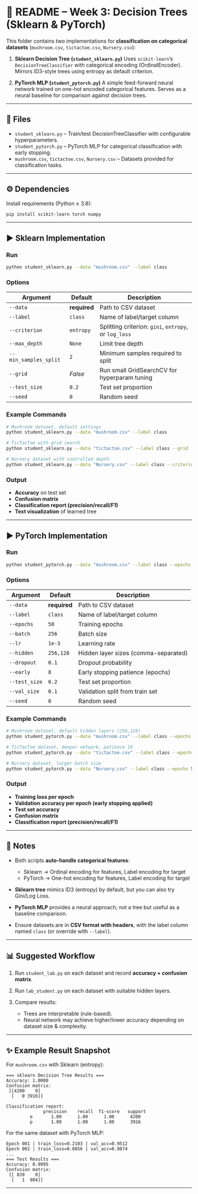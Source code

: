 
# 📘 README – Week 3: Decision Trees (Sklearn & PyTorch)

This folder contains two implementations for **classification on categorical datasets** (`mushroom.csv`, `tictactoe.csv`, `Nursery.csv`):

1. **Sklearn Decision Tree (`student_sklearn.py`)**
   Uses `scikit-learn`’s `DecisionTreeClassifier` with categorical encoding (OrdinalEncoder).
   Mirrors ID3-style trees using entropy as default criterion.

2. **PyTorch MLP (`student_pytorch.py`)**
   A simple feed-forward neural network trained on one-hot encoded categorical features.
   Serves as a neural baseline for comparison against decision trees.

---

## 📂 Files

* `student_sklearn.py` – Train/test DecisionTreeClassifier with configurable hyperparameters.
* `student_pytorch.py` – PyTorch MLP for categorical classification with early stopping.
* `mushroom.csv`, `tictactoe.csv`, `Nursery.csv` – Datasets provided for classification tasks.

---

## ⚙️ Dependencies

Install requirements (Python ≥ 3.8):

```bash
pip install scikit-learn torch numpy
```

---

## ▶️ Sklearn Implementation

### Run

```bash
python student_sklearn.py --data "mushroom.csv" --label class
```

### Options

| Argument              | Default      | Description                                           |
| --------------------- | ------------ | ----------------------------------------------------- |
| `--data`              | **required** | Path to CSV dataset                                   |
| `--label`             | `class`      | Name of label/target column                           |
| `--criterion`         | `entropy`    | Splitting criterion: `gini`, `entropy`, or `log_loss` |
| `--max_depth`         | `None`       | Limit tree depth                                      |
| `--min_samples_split` | `2`          | Minimum samples required to split                     |
| `--grid`              | *False*      | Run small GridSearchCV for hyperparam tuning          |
| `--test_size`         | `0.2`        | Test set proportion                                   |
| `--seed`              | `0`          | Random seed                                           |

### Example Commands

```bash
# Mushroom dataset, default settings
python student_sklearn.py --data "mushroom.csv" --label class

# TicTacToe with grid search
python student_sklearn.py --data "tictactoe.csv" --label class --grid

# Nursery dataset with controlled depth
python student_sklearn.py --data "Nursery.csv" --label class --criterion entropy --max_depth 10
```

### Output

* **Accuracy** on test set
* **Confusion matrix**
* **Classification report (precision/recall/F1)**
* **Text visualization** of learned tree

---

## ▶️ PyTorch Implementation

### Run

```bash
python student_pytorch.py --data "mushroom.csv" --label class --epochs 40 --hidden 256,128
```

### Options

| Argument      | Default      | Description                          |
| ------------- | ------------ | ------------------------------------ |
| `--data`      | **required** | Path to CSV dataset                  |
| `--label`     | `class`      | Name of label/target column          |
| `--epochs`    | `50`         | Training epochs                      |
| `--batch`     | `256`        | Batch size                           |
| `--lr`        | `1e-3`       | Learning rate                        |
| `--hidden`    | `256,128`    | Hidden layer sizes (comma-separated) |
| `--dropout`   | `0.1`        | Dropout probability                  |
| `--early`     | `8`          | Early stopping patience (epochs)     |
| `--test_size` | `0.2`        | Test set proportion                  |
| `--val_size`  | `0.1`        | Validation split from train set      |
| `--seed`      | `0`          | Random seed                          |

### Example Commands

```bash
# Mushroom dataset, default hidden layers (256,128)
python student_pytorch.py --data "mushroom.csv" --label class --epochs 40

# TicTacToe dataset, deeper network, patience 10
python student_pytorch.py --data "tictactoe.csv" --label class --epochs 60 --hidden 128,64 --early 10

# Nursery dataset, larger batch size
python student_pytorch.py --data "Nursery.csv" --label class --epochs 50 --batch 512
```

### Output

* **Training loss per epoch**
* **Validation accuracy per epoch (early stopping applied)**
* **Test set accuracy**
* **Confusion matrix**
* **Classification report (precision/recall/F1)**

---

## 📝 Notes

* Both scripts **auto-handle categorical features**:

  * Sklearn → Ordinal encoding for features, Label encoding for target
  * PyTorch → One-hot encoding for features, Label encoding for target

* **Sklearn tree** mimics ID3 (entropy) by default, but you can also try Gini/Log Loss.

* **PyTorch MLP** provides a neural approach; not a tree but useful as a baseline comparison.

* Ensure datasets are in **CSV format with headers**, with the label column named `class` (or override with `--label`).

---

## 📊 Suggested Workflow

1. Run `student_lab.py` on each dataset and record **accuracy + confusion matrix**.
2. Run `lab_student.py` on each dataset with suitable hidden layers.
3. Compare results:

   * Trees are interpretable (rule-based).
   * Neural network may achieve higher/lower accuracy depending on dataset size & complexity.

---

## ✨ Example Result Snapshot

For `mushroom.csv` with Sklearn (entropy):

```
=== sklearn Decision Tree Results ===
Accuracy: 1.0000
Confusion matrix:
 [[4200    0]
  [   0 3916]]

Classification report:
              precision    recall  f1-score   support
         e       1.00      1.00      1.00      4200
         p       1.00      1.00      1.00      3916
```

For the same dataset with PyTorch MLP:

```
Epoch 001 | train_loss=0.2103 | val_acc=0.9512
Epoch 002 | train_loss=0.0856 | val_acc=0.9874
...
=== Test Results ===
Accuracy: 0.9995
Confusion matrix:
 [[ 839    0]
  [   1  804]]
```
------
